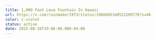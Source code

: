 ```yaml
---
title: 1,000 Foot Lava Fountain In Hawaii
url: https://x.com/rainmaker1973/status/1960405340522209778?s=46
color: c-violet
status: active
date: 2025-08-26T19:06:00.000-04:00
---
```

